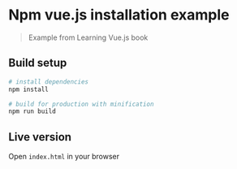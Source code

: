 # Npm vue.js installation example

> Example from Learning Vue.js book

## Build setup
```bash
# install dependencies
npm install

# build for production with minification
npm run build
```
## Live version
Open `index.html` in your browser
